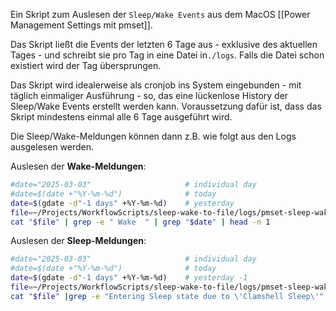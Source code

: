 Ein Skript zum Auslesen der `Sleep/Wake Events` aus dem MacOS [[Power Management Settings mit pmset]].

Das Skript ließt die Events der letzten 6 Tage aus - exklusive des aktuellen Tages - und schreibt sie pro Tag in eine Datei in`./logs`. Falls die Datei schon existiert wird der Tag übersprungen.

Das Skript wird idealerweise als cronjob ins System eingebunden - mit täglich einmaliger Ausführung - so, das eine lückenlose History der Sleep/Wake Events erstellt werden kann. Voraussetzung dafür ist, dass das Skript mindestens einmal alle 6 Tage ausgeführt wird.

Die Sleep/Wake-Meldungen können dann z.B. wie folgt aus den Logs ausgelesen werden.

Auslesen der **Wake-Meldungen**:

```bash
#date="2025-03-03"                     # individual day
#date=$(date +"%Y-%m-%d")              # today
date=$(gdate -d"-1 days" +%Y-%m-%d)    # yesterday
file=~/Projects/WorkflowScripts/sleep-wake-to-file/logs/pmset-sleep-wake_"$date".log
cat "$file" | grep -e " Wake  " | grep "$date" | head -n 1
```

Auslesen der **Sleep-Meldungen**:

```bash
#date="2025-03-03"                     # individual day
#date=$(date +"%Y-%m-%d")              # today
date=$(gdate -d"-1 days" +%Y-%m-%d)    # yesterday -1
file=~/Projects/WorkflowScripts/sleep-wake-to-file/logs/pmset-sleep-wake_"$date".log
cat "$file" |grep -e "Entering Sleep state due to \'Clamshell Sleep\'" | grep "$date"
```
